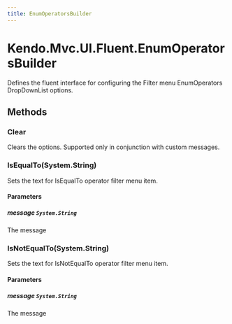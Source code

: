 ```yaml
---
title: EnumOperatorsBuilder
---
```


# Kendo.Mvc.UI.Fluent.EnumOperatorsBuilder
Defines the fluent interface for configuring the Filter menu EnumOperators DropDownList options.




## Methods


### Clear
Clears the options. Supported only in conjunction with custom messages.





### IsEqualTo(System.String)
Sets the text for IsEqualTo operator filter menu item.


#### Parameters

##### message `System.String`
The message





### IsNotEqualTo(System.String)
Sets the text for IsNotEqualTo operator filter menu item.


#### Parameters

##### message `System.String`
The message






